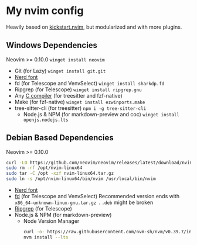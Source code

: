 # My nvim config
Heavily based on [kickstart.nvim](https://github.com/nvim-lua/kickstart.nvim), but modularized and with more plugins.

## Windows Dependencies
Neovim >= 0.10.0 `winget install neovim`

- Git (for Lazy) `winget install git.git`
- [Nerd font](https://www.nerdfonts.com/font-downloads)
- fd (for Telescope and VenvSelect) `winget install sharkdp.fd`
- Ripgrep (for Telescope) `winget install ripgrep.gnu`
- Any [C compiler](https://winlibs.com) (for treesitter and fzf-native)
- Make (for fzf-native) `winget install ezwinports.make`
- tree-sitter-cli (for treesitter) `npm i -g tree-sitter-cli`
  - Node.js & NPM (for markdown-preview and coc) `winget install openjs.nodejs.lts`

## Debian Based Dependencies
Neovim >= 0.10.0
```sh
curl -LO https://github.com/neovim/neovim/releases/latest/download/nvim-linux64.tar.gz
sudo rm -rf /opt/nvim-linux64
sudo tar -C /opt -xzf nvim-linux64.tar.gz
sudo ln -s /opt/nvim-linux64/bin/nvim /usr/local/bin/nvim
```

- [Nerd font](https://www.nerdfonts.com/font-downloads)
- [fd](https://github.com/sharkdp/fd/releases/latest) (for Telescope and VenvSelect)
  Recommended version ends with `x86_64-unknown-linux-gnu.tar.gz `. `.deb` might be broken
- [Ripgrep](https://github.com/BurntSushi/ripgrep/releases) (for Telescope)
- Node.js & NPM (for markdown-preview)
  - Node Version Manager
    ```sh
    curl -o- https://raw.githubusercontent.com/nvm-sh/nvm/v0.39.7/install.sh | bash
    nvm install --lts
    ```
